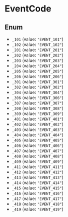 # EventCode

## Enum

* `_101` (value: `"EVENT_101"`)
* `_102` (value: `"EVENT_102"`)
* `_201` (value: `"EVENT_201"`)
* `_202` (value: `"EVENT_202"`)
* `_203` (value: `"EVENT_203"`)
* `_204` (value: `"EVENT_204"`)
* `_205` (value: `"EVENT_205"`)
* `_206` (value: `"EVENT_206"`)
* `_301` (value: `"EVENT_301"`)
* `_302` (value: `"EVENT_302"`)
* `_304` (value: `"EVENT_304"`)
* `_306` (value: `"EVENT_306"`)
* `_307` (value: `"EVENT_307"`)
* `_308` (value: `"EVENT_308"`)
* `_309` (value: `"EVENT_309"`)
* `_401` (value: `"EVENT_401"`)
* `_402` (value: `"EVENT_402"`)
* `_403` (value: `"EVENT_403"`)
* `_404` (value: `"EVENT_404"`)
* `_405` (value: `"EVENT_405"`)
* `_406` (value: `"EVENT_406"`)
* `_407` (value: `"EVENT_407"`)
* `_408` (value: `"EVENT_408"`)
* `_409` (value: `"EVENT_409"`)
* `_411` (value: `"EVENT_411"`)
* `_412` (value: `"EVENT_412"`)
* `_413` (value: `"EVENT_413"`)
* `_414` (value: `"EVENT_414"`)
* `_415` (value: `"EVENT_415"`)
* `_416` (value: `"EVENT_416"`)
* `_417` (value: `"EVENT_417"`)
* `_418` (value: `"EVENT_418"`)
* `_419` (value: `"EVENT_419"`)
